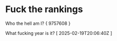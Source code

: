 # Fuck the rankings

Who the hell am I?
{ 9757608 }

What fucking year is it?
[ 2025-02-19T20:06:40Z ]
